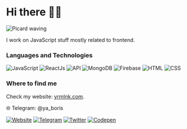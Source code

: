 # Hi there 👋🖖

![Picard waving](https://media.giphy.com/media/yvxm1UoHaG8ko/giphy.gif)

I work on JavaScript stuff mostly related to frontend.

### Languages and Technologies

![JavaScript](https://img.shields.io/badge/-JavaScript-090909?style=for-the-badge&logo=JavaScript)
![ReactJs](https://img.shields.io/badge/-ReactJs-090909?style=for-the-badge&logo=React)
![API](https://img.shields.io/badge/-REST&#032;API-090909?style=for-the-badge)
![MongoDB](https://img.shields.io/badge/-MongoDB-090909?style=for-the-badge&logo=MongoDB)
![Firebase](https://img.shields.io/badge/-Firebase-090909?style=for-the-badge&logo=Firebase)
![HTML](https://img.shields.io/badge/-HTML-090909?style=for-the-badge&logo=html5)
![CSS](https://img.shields.io/badge/-CSS-090909?style=for-the-badge&logo=css3)

### Where to find me

Check my website: [yrmlnk.com](http://yrmlnk.com/).

🌐 Telegram: @ya_boris

[![Website](https://ya-boris.github.io/ya-boris/assets/icons/globe.svg)](http://yrmlnk.com)
[![Telegram](https://ya-boris.github.io/ya-boris/assets/icons/telegram.svg)](http://t.me/ya_boris)
[![Twitter](https://ya-boris.github.io/ya-boris/assets/icons/twitter.svg)](https://twitter.com/yrmlnk_)
[![Codepen](https://ya-boris.github.io/ya-boris/assets/icons/codepen.svg)](https://codepen.io/ya-boris)